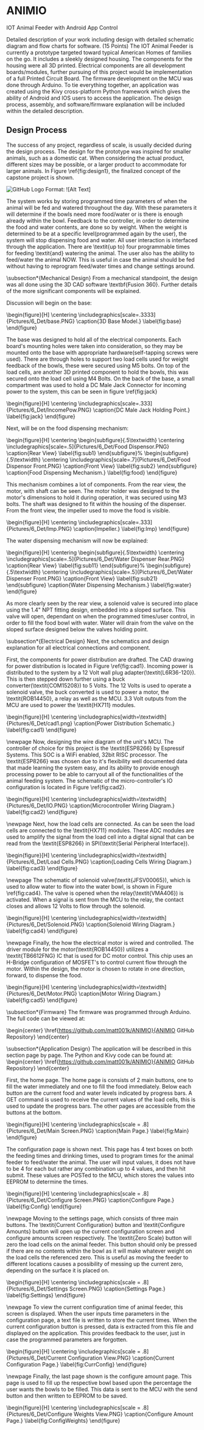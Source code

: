 # ANIMIO
IOT Animal Feeder with Android App Control

Detailed description of your work including design with detailed schematic diagram and flow charts for software. (15 Points)
The IOT Animal Feeder is currently a prototype targeted toward typical American Homes of families on the go. It includes a sleekly designed housing. The components for the housing were all 3D printed. Electrical components are all development boards/modules, further pursuing of this project would be implementation of a full Printed Circuit Board. The firmware development on the MCU was done through Arduino. To tie everything together, an application was created using the Kivy cross-platform Python framework which gives the ability of Android and IOS users to access the application. The design process, assembly, and software/firmware explanation will be included within the detailed description.

## Design Process
The success of any project, regardless of scale, is usually decided during the design process. The design for the prototype was inspired for smaller animals, such as a domestic cat. When considering the actual product, different sizes may be possible, or a larger product to accommodate for larger animals. In Figure \ref{fig:design1}, the finalized concept of the capstone project is shown. 

![GitHub Logo](/images/design1.jpg)
Format: ![Alt Text]


The system works by storing programmed time parameters of when the animal will be fed and watered throughout the day. With these parameters it will determine if the bowls need more food/water or is there is enough already within the bowl. Feedback to the controller, in order to determine the food and water contents, are done so by weight. When the weight is determined to be at a specific level(programmed again by the user), the system will stop dispensing food and water. All user interaction is interfaced through the application. There are \textit{up to} four programmable times for feeding \textit{and} watering the animal. The user also has the ability to feed/water the animal NOW. This is useful in case the animal should be fed without having to reprogram feed/water times and change settings around. 

\subsection*{Mechanical Design}
From a mechanical standpoint, the design was all done using the 3D CAD software \textbf{Fusion 360}. Further details of the more significant components will be explained. 

Discussion will begin on the base:

\begin{figure}[H]
\centering
\includegraphics[scale=.3333]{Pictures/6_Det/base.PNG}
\caption{3D Base Model.}
\label{fig:base}
\end{figure}

The base was designed to hold all of the electrical components. Each board's mounting holes were taken into consideration, so they may be mounted onto the base with appropriate hardware(self-tapping screws were used). There are through holes to support two load cells used for weight feedback of the bowls, these were secured using M5 bolts. On top of the load cells, are another 3D printed component to hold the bowls, this was secured onto the load cell using M4 Bolts. On the back of the base, a small compartment was used to hold a DC Male Jack Connector for incoming power to the system, this can be seen in figure \ref{fig:jack}

\begin{figure}[H]
\centering
\includegraphics[scale=.333]{Pictures/6_Det/IncomePow.PNG}
\caption{DC Male Jack Holding Point.}
\label{fig:jack}
\end{figure}

Next, will be on the food dispensing mechanism:

\begin{figure}[H]
\centering
\begin{subfigure}{.5\textwidth}
  \centering
  \includegraphics[scale=.5]{Pictures/6_Det/Food Dispensor.PNG}
  \caption{Rear View}
  \label{fig:sub1}
\end{subfigure}%
\begin{subfigure}{.5\textwidth}
  \centering
  \includegraphics[scale=.7]{Pictures/6_Det/Food Dispensor Front.PNG}
  \caption{Front View}
  \label{fig:sub2}
\end{subfigure}
\caption{Food Dispensing Mechanism.}
\label{fig:food}
\end{figure}

This mechanism combines a lot of components. From the rear view, the motor, with shaft can be seen. The motor holder was designed to the motor's dimensions to hold it during operation, it was secured using M3 bolts. The shaft was designed to fit within the housing of the dispenser. From the front view, the impeller used to move the food is visible.

\begin{figure}[H]
\centering
\includegraphics[scale=.333]{Pictures/6_Det/Imp.PNG}
\caption{Impeller.}
\label{fig:Imp}
\end{figure}

The water dispensing mechanism will now be explained:

\begin{figure}[H]
\centering
\begin{subfigure}{.5\textwidth}
  \centering
  \includegraphics[scale=.5]{Pictures/6_Det/Water Dispenser Rear.PNG}
  \caption{Rear View}
  \label{fig:sub11}
\end{subfigure}%
\begin{subfigure}{.5\textwidth}
  \centering
  \includegraphics[scale=.5]{Pictures/6_Det/Water Dispenser Front.PNG}
    \caption{Front View}
  \label{fig:sub21}
\end{subfigure}
\caption{Water Dispensing Mechanism.}
\label{fig:water}
\end{figure}

As more clearly seen by the rear view, a solenoid valve is secured into place using the 1.4" NPT fitting design, embedded into a sloped surface. This valve will open, dependant on when the programmed times/user control, in order to fill the food bowl with water. Water will drain from the valve on the sloped surface designed below the valves holding point. 

\subsection*{Electrical Design}
Next, the schematics and design explanation for all electrical connections and component. 

First, the components for power distribution are drafted. The CAD drawing for power distribution is located in Figure \ref{fig:cad1}. Incoming power is distributed to the system by a 12 Volt wall plug adapter(\textit{L6R36-120}). This is then stepped down further using a buck converter(\textit{COM15208}) to 5 Volts. The 12 Volts is used to operate a solenoid valve, the buck converted is used to power a motor, the \textit{ROB14450}, a relay as well as the MCU. 3.3 Volt outputs from the MCU are used to power the \textit{HX711} modules. 

\begin{figure}[H]
\centering
\includegraphics[width=\textwidth]{Pictures/6_Det/cad1.png}
\caption{Power Distribution Schematic.}
\label{fig:cad1}
\end{figure}

\newpage
Now, designing the wire diagram of the unit's MCU. The controller of choice for this project is the \textit{ESP8266} by Espressif Systems. This SOC is a WiFi enabled, 32bit RISC processor. The \textit{ESP8266} was chosen due to it's flexibility well documented data that made learning the system easy, and its ability to provide enough processing power to be able to carryout all of the functionalities of the animal feeding system. The schematic of the micro-controller's IO configuration is located in Figure \ref{fig:cad2}.

\begin{figure}[H]
\centering
\includegraphics[width=\textwidth]{Pictures/6_Det/IO.PNG}
\caption{Microcontroller Wiring Diagram.}
\label{fig:cad2}
\end{figure}

\newpage
Next, how the load cells are connected. As can be seen the load cells are connected to the \textit{HX711} modules. These ADC modules are used to amplify the signal from the load cell into a digital signal that can be read from the \textit{ESP8266} in SPI(\textit{Serial Peripheral Interface}).

\begin{figure}[H]
\centering
\includegraphics[width=\textwidth]{Pictures/6_Det/Load Cells.PNG}
\caption{Loading Cells Wiring Diagram.}
\label{fig:cad3}
\end{figure}

\newpage
The schematic of solenoid valve(\textit{JFSV00065}), which is used to allow water to flow into the water bowl, is shown in Figure \ref{fig:cad4}. The valve is opened when the relay(\textit{VMA406}) is activated. When a signal is sent from the MCU to the relay, the contact closes and allows 12 Volts to flow through the solenoid. 

\begin{figure}[H]
\centering
\includegraphics[width=\textwidth]{Pictures/6_Det/Solenoid.PNG}
\caption{Solenoid Wiring Diagram.}
\label{fig:cad4}
\end{figure}

\newpage
Finally, the how the electrical motor is wired and controlled. The driver module for the motor(\textit{ROB14450}) utilizes a \textit{TB6612FNG} IC that is used for DC motor control. This chip uses an H-Bridge configuration of MOSFET's to control current flow through the motor. Within the design, the motor is chosen to rotate in one direction, forward, to dispense the food. 

\begin{figure}[H]
\centering
\includegraphics[width=\textwidth]{Pictures/6_Det/Motor.PNG}
\caption{Motor Wiring Diagram.}
\label{fig:cad5}
\end{figure}

\subsection*{Firmware}
The firmware was programmed through Arduino. The full code can be viewed at:

\begin{center}
\href{https://github.com/matt001k/ANIMIO}{ANIMIO GitHub Repository}
 \end{center}
 
\subsection*{Application Design}
The application will be described in this section page by page. The Python and Kivy code can be found at:
\begin{center}
\href{https://github.com/matt001k/ANIMIO}{ANIMIO GitHub Repository}
\end{center}

First, the home page. The home page is consists of 2 main buttons, one to fill the water immediately and one to fill the food immediately. Below each button are the current food and water levels indicated by progress bars. A GET command is used to receive the current values of the load cells, this is used to update the progress bars. The other pages are accessible from the buttons at the bottom.

\begin{figure}[H]
\centering
\includegraphics[scale = .8]{Pictures/6_Det/Main Screen.PNG}
\caption{Main Page.}
\label{fig:Main}
\end{figure}

The configuration page is shown next. This page has 4 text boxes on both the feeding times and drinking times, used to program times for the animal feeder to feed/water the animal. The user will input values, it does not have to be 4 for each but rather any combination up to 4 values, and then hit submit. These values are POSTed to the MCU, which stores the values into EEPROM to determine the times. 

\begin{figure}[H]
\centering
\includegraphics[scale = .8]{Pictures/6_Det/Configure Screen.PNG}
\caption{Configure Page.}
\label{fig:Config}
\end{figure}

\newpage
Moving to the settings page, which consists of three main buttons. The \textit{Current Configuration} button and \textit{Configure Amounts} button will open up the current configuration screen and configure amounts screen respectively. The \textit{Zero Scale} button will zero the load cells on the animal feeder. This button should only be pressed if there are no contents within the bowl as it will make whatever weight on the load cells the referenced zero. This is useful as moving the feeder to different locations causes a possibility of messing up the current zero, depending on the surface it is placed on.

\begin{figure}[H]
\centering
\includegraphics[scale = .8]{Pictures/6_Det/Settings Screen.PNG}
\caption{Settings Page.}
\label{fig:Settings}
\end{figure}

\newpage
To view the current configuration time of animal feeder, this screen is displayed. When the user inputs time parameters in the configuration page, a text file is written to store the current times. When the current configuration button is pressed, data is extracted from this file and displayed on the application. This provides feedback to the user, just in case the programmed parameters are forgotten.

\begin{figure}[H]
\centering
\includegraphics[scale = .8]{Pictures/6_Det/Current Configuration View.PNG}
\caption{Current Configuration Page.}
\label{fig:CurrConfig}
\end{figure}

\newpage
Finally, the last page shown is the configure amount page. This page is used to fill up the respective bowl based upon the percentage the user wants the bowls to be filled. This data is sent to the MCU with the send button and then written to EEPROM to be saved.

\begin{figure}[H]
\centering
\includegraphics[scale = .8]{Pictures/6_Det/Configure Weights View.PNG}
\caption{Configure Amount Page.}
\label{fig:ConfigWeights}
\end{figure}
